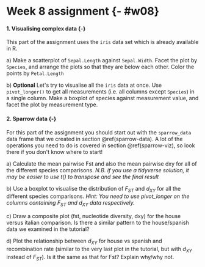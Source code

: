 # Week 8 assignment {- #w08}

#### 1. Visualising complex data {-}

This part of the assignment uses the `iris` data set which is already available in R.

a) Make a scatterplot of `Sepal.Length` against `Sepal.Width`. Facet the plot by `Species`, and arrange the plots so that they are below each other. Color the points by `Petal.Length`

b) **Optional** Let's try to visualise all the `iris` data at once. Use `pivot_longer()` to get all measurements (i.e. all columns except `Species`) in a single column. Make a boxplot of species against measurement value, and facet the plot by measurement type.

#### 2. Sparrow data {-}

For this part of the assignment you should start out with the `sparrow_data` data frame that we created in section \@ref(sparrow-data). A lot of the operations you need to do is covered in section \@ref(sparrow-viz), so look there if you don't know where to start!

a) Calculate the mean pairwise Fst and also the mean pairwise dxy for all of the different species comparisons. _N.B. if you use a tidyverse solution, it may be easier to use t() to transpose and see the final result_

b) Use a boxplot to visualise the distribution of $F_{ST}$ and $d_{XY}$ for all the different species comparisons. _Hint: You need to use pivot_longer on the columns containing_ $F_{ST}$ _and_ $d_{XY}$ _data respectively._

c) Draw a composite plot (fst, nucleotide diversity, dxy) for the house versus italian comparison. Is there a similar pattern to the house/spanish data we examined in the tutorial?

d) Plot the relationship between $d_{XY}$ for house vs spanish and recombination rate (similar to the very last plot in the tutorial, but with $d_{XY}$ instead of $F_{ST}$). Is it the same as that for Fst? Explain why/why not.
